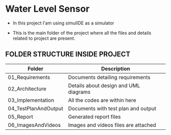 
# Water Level Sensor
- In this project I'am using simulIDE as a simulator

- This is the main folder of the project where all the files and details related to project are present.

## FOLDER STRUCTURE INSIDE PROJECT

| Folder | Description |
| ------ |------------ |
| 01_Requirements | Documents detailing requirements |
| 02_Architecture | Details about design and UML diagrams |
| 03_Implementation | All the codes are within here |
| 04_TestPlanAndOutput |Documents with test plan and output |
| 05_Report | Generated report files |
| 06_ImagesAndVideos | Images and videos files are attached |
